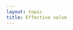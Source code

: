 ```yaml
---
layout: topic
title: Effective value
---
```


<!-- uncomment to add
## Notes
-->
<!-- uncomment to add
## History
-->
<!-- uncomment to add
## Resources
-->
